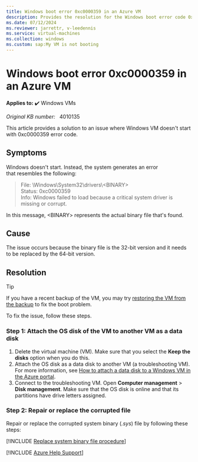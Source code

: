 ```yaml
---
title: Windows boot error 0xc0000359 in an Azure VM
description: Provides the resolution for the Windows boot error code 0xc0000359 in an Azure VM.
ms.date: 07/12/2024
ms.reviewer: jarrettr, v-leedennis
ms.service: virtual-machines
ms.collection: windows
ms.custom: sap:My VM is not booting
---
```

# Windows boot error 0xc0000359 in an Azure VM

**Applies to:** :heavy_check_mark: Windows VMs

_Original KB number:_ &nbsp; 4010135

This article provides a solution to an issue where Windows VM doesn't start with 0xc0000359 error code.

## Symptoms

Windows doesn't start. Instead, the system generates an error that resembles the following:

> File: \Windows\System32\drivers\\\<BINARY>  
Status: 0xc0000359  
Info: Windows failed to load because a critical system driver is missing or corrupt.

In this message, \<BINARY> represents the actual binary file that's found.

## Cause

The issue occurs because the binary file is the 32-bit version and it needs to be replaced by the 64-bit version.

## Resolution

> [!TIP]
> If you have a recent backup of the VM, you may try [restoring the VM from the backup](/azure/backup/backup-azure-arm-restore-vms) to fix the boot problem.

To fix the issue, follow these steps.

### Step 1: Attach the OS disk of the VM to another VM as a data disk

1. Delete the virtual machine (VM). Make sure that you select the **Keep the disks** option when you do this.
2. Attach the OS disk as a data disk to another VM (a troubleshooting VM). For more information, see [How to attach a data disk to a Windows VM in the Azure portal](/azure/virtual-machines/windows/attach-managed-disk-portal).
3. Connect to the troubleshooting VM. Open **Computer management** > **Disk management**. Make sure that the OS disk is online and that its partitions have drive letters assigned.

### Step 2: Repair or replace the corrupted file

Repair or replace the corrupted system binary (*.sys*) file by following these steps:

[!INCLUDE [Replace system binary file procedure](../../../includes/azure/virtual-machines-windows-repair-replace-system-binary-file.md)]

[!INCLUDE [Azure Help Support](../../../includes/azure-help-support.md)]
